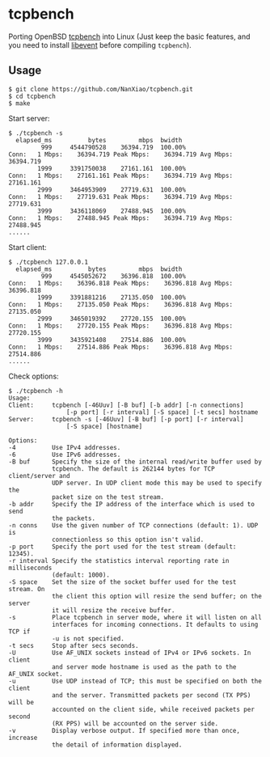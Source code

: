 # tcpbench
Porting OpenBSD [tcpbench](https://github.com/openbsd/src/tree/master/usr.bin/tcpbench) into Linux (Just keep the basic features, and you need to install [libevent](http://libevent.org/) before compiling `tcpbench`).  

## Usage

	$ git clone https://github.com/NanXiao/tcpbench.git
	$ cd tcpbench
	$ make

Start server:  

	$ ./tcpbench -s
	  elapsed_ms          bytes         mbps  bwidth
	         999     4544790528    36394.719  100.00%
	Conn:   1 Mbps:    36394.719 Peak Mbps:    36394.719 Avg Mbps:    36394.719
	        1999     3391750038    27161.161  100.00%
	Conn:   1 Mbps:    27161.161 Peak Mbps:    36394.719 Avg Mbps:    27161.161
	        2999     3464953909    27719.631  100.00%
	Conn:   1 Mbps:    27719.631 Peak Mbps:    36394.719 Avg Mbps:    27719.631
	        3999     3436118069    27488.945  100.00%
	Conn:   1 Mbps:    27488.945 Peak Mbps:    36394.719 Avg Mbps:    27488.945
	......

Start client:  

	$ ./tcpbench 127.0.0.1
	  elapsed_ms          bytes         mbps  bwidth
	         999     4545052672    36396.818  100.00%
	Conn:   1 Mbps:    36396.818 Peak Mbps:    36396.818 Avg Mbps:    36396.818
	        1999     3391881216    27135.050  100.00%
	Conn:   1 Mbps:    27135.050 Peak Mbps:    36396.818 Avg Mbps:    27135.050
	        2999     3465019392    27720.155  100.00%
	Conn:   1 Mbps:    27720.155 Peak Mbps:    36396.818 Avg Mbps:    27720.155
	        3999     3435921408    27514.886  100.00%
	Conn:   1 Mbps:    27514.886 Peak Mbps:    36396.818 Avg Mbps:    27514.886
	......

Check options:  

	$ ./tcpbench -h
	Usage:
	Client:     tcpbench [-46Uuv] [-B buf] [-b addr] [-n connections]
	                [-p port] [-r interval] [-S space] [-t secs] hostname
	Server:     tcpbench -s [-46Uuv] [-B buf] [-p port] [-r interval]
	                [-S space] [hostname]
	
	Options:
	-4          Use IPv4 addresses.
	-6          Use IPv6 addresses.
	-B buf      Specify the size of the internal read/write buffer used by
	            tcpbench. The default is 262144 bytes for TCP client/server and
	            UDP server. In UDP client mode this may be used to specify the
	            packet size on the test stream.
	-b addr     Specify the IP address of the interface which is used to send
	            the packets.
	-n conns    Use the given number of TCP connections (default: 1). UDP is
	            connectionless so this option isn't valid.
	-p port     Specify the port used for the test stream (default: 12345).
	-r interval Specify the statistics interval reporting rate in milliseconds
	            (default: 1000).
	-S space    Set the size of the socket buffer used for the test stream. On
	            the client this option will resize the send buffer; on the server
	            it will resize the receive buffer.
	-s          Place tcpbench in server mode, where it will listen on all
	            interfaces for incoming connections. It defaults to using TCP if
	            -u is not specified.
	-t secs     Stop after secs seconds.
	-U          Use AF_UNIX sockets instead of IPv4 or IPv6 sockets. In client
	            and server mode hostname is used as the path to the AF_UNIX socket.
	-u          Use UDP instead of TCP; this must be specified on both the client
	            and the server. Transmitted packets per second (TX PPS) will be
	            accounted on the client side, while received packets per second
	            (RX PPS) will be accounted on the server side.
	-v          Display verbose output. If specified more than once, increase
	            the detail of information displayed.


